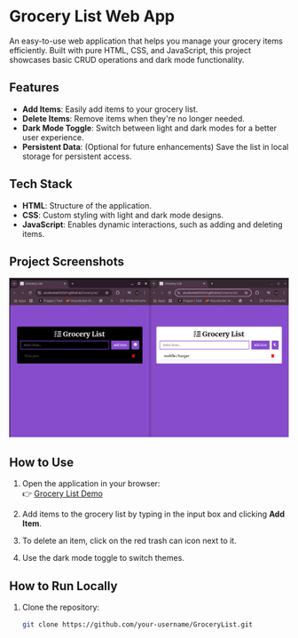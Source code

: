 # Grocery List Web App

An easy-to-use web application that helps you manage your grocery items efficiently. Built with pure HTML, CSS, and JavaScript, this project showcases basic CRUD operations and dark mode functionality.

## Features

- **Add Items**: Easily add items to your grocery list.
- **Delete Items**: Remove items when they're no longer needed.
- **Dark Mode Toggle**: Switch between light and dark modes for a better user experience.
- **Persistent Data**: (Optional for future enhancements) Save the list in local storage for persistent access.

## Tech Stack

- **HTML**: Structure of the application.
- **CSS**: Custom styling with light and dark mode designs.
- **JavaScript**: Enables dynamic interactions, such as adding and deleting items.

## Project Screenshots

![screenshot](./preview.png)

## How to Use

1. Open the application in your browser:  
   👉 [Grocery List Demo](https://arunkumar032024.github.io/GroceryList/)
   
2. Add items to the grocery list by typing in the input box and clicking **Add Item**.

3. To delete an item, click on the red trash can icon next to it.

4. Use the dark mode toggle to switch themes.

## How to Run Locally

1. Clone the repository:
   ```bash
   git clone https://github.com/your-username/GroceryList.git
